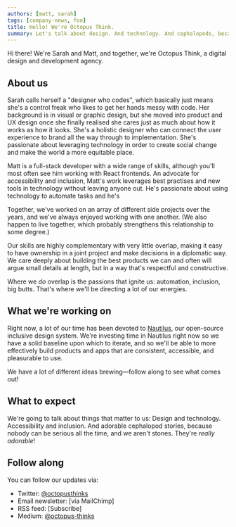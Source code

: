 ```yaml
---
authors: [matt, sarah]
tags: [company-news, foo]
title: Hello! We're Octopus Think.
summary: Let's talk about design. And technology. And cephalopods, because we can't always be that serious.
---
```


Hi there! We're Sarah and Matt, and together, we're Octopus Think, a digital design and development agency.

## About us

Sarah calls herself a "designer who codes", which basically just means she's a control freak who likes to get her hands messy with code. Her background is in visual or graphic design, but she moved into product and UX design once she finally realised she cares just as much about how it works as how it looks. She's a holistic designer who can connect the user experience to brand all the way through to implementation. She's passionate about leveraging technology in order to create social change and make the world a more equitable place.

Matt is a full-stack developer with a wide range of skills, although you'll most often see him working with React frontends. An advocate for accessibility and inclusion, Matt's work leverages best practises and new tools in technology without leaving anyone out. He's passionate about using technology to automate tasks and he's

Together, we've worked on an array of different side projects over the years, and we've always enjoyed working with one another. (We also happen to live together, which probably strengthens this relationship to some degree.)

Our skills are highly complementary with very little overlap, making it easy to have ownership in a joint project and make decisions in a diplomatic way. We care deeply about building the best products we can and often will argue small details at length, but in a way that's respectful and constructive.

Where we _do_ overlap is the passions that ignite us: automation, inclusion, big butts. That's where we'll be directing a lot of our energies.

## What we're working on

Right now, a lot of our time has been devoted to [Nautilus](https://nautilus.octopusthink.com), our open-source inclusive design system. We're investing time in Nautilus right now so we have a solid baseline upon which to iterate, and so we'll be able to more effectively build products and apps that are consistent, accessible, and pleasurable to use.

We have a lot of different ideas brewing—follow along to see what comes out!

## What to expect

We're going to talk about things that matter to us: Design and technology. Accessibility and inclusion. And adorable cephalopod stories, because nobody can be serious all the time, and we aren't stones. They're _really adorable_!

## Follow along

You can follow our updates via:

- Twitter: [@octopusthinks](https://twitter.com/octopusthinks)
- Email newsletter: [via MailChimp]
- RSS feed: [Subscribe]
- Medium: [@octopus-thinks](https://medium.com/octopus-thinks)
